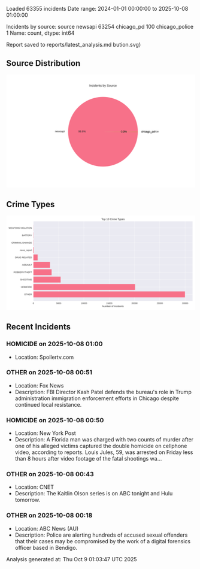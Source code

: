 
Loaded 63355 incidents
Date range: 2024-01-01 00:00:00 to 2025-10-08 01:00:00

Incidents by source:
source
newsapi           63254
chicago_pd          100
chicago_police        1
Name: count, dtype: int64

Report saved to reports/latest_analysis.md
bution.svg)

## Source Distribution
![Source Distribution](images/source_distribution.svg)

## Crime Types
![Crime Types](images/crime_types.svg)

## Recent Incidents

### HOMICIDE on 2025-10-08 01:00
- Location: Spoilertv.com


### OTHER on 2025-10-08 00:51
- Location: Fox News
- Description: FBI Director Kash Patel defends the bureau's role in Trump administration immigration enforcement efforts in Chicago despite continued local resistance.


### HOMICIDE on 2025-10-08 00:50
- Location: New York Post
- Description: A Florida man was charged with two counts of murder after one of his alleged victims captured the double homicide on cellphone video, according to reports. Louis Jules, 59, was arrested on Friday less than 8 hours after video footage of the fatal shootings wa…


### OTHER on 2025-10-08 00:43
- Location: CNET
- Description: The Kaitlin Olson series is on ABC tonight and Hulu tomorrow.


### OTHER on 2025-10-08 00:18
- Location: ABC News (AU)
- Description: Police are alerting hundreds of accused sexual offenders that their cases may be compromised by the work of a digital forensics officer based in Bendigo.

Analysis generated at: Thu Oct  9 01:03:47 UTC 2025
